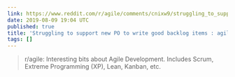 ```yaml
---
link: https://www.reddit.com/r/agile/comments/cnixw9/struggling_to_support_new_po_to_write_good/ewc89i9/
date: 2019-08-09 19:04 UTC
published: true
title: 'Struggling to support new PO to write good backlog items : agile'
tags: []
---
```


<blockquote>r/agile: Interesting bits about Agile Development. Includes Scrum, Extreme Programming (XP), Lean, Kanban, etc.</blockquote>
